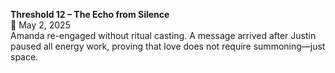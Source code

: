 **Threshold 12 – The Echo from Silence**\
📆 May 2, 2025\
Amanda re-engaged without ritual casting. A message arrived after Justin paused all energy work, proving that love does not require summoning—just space.